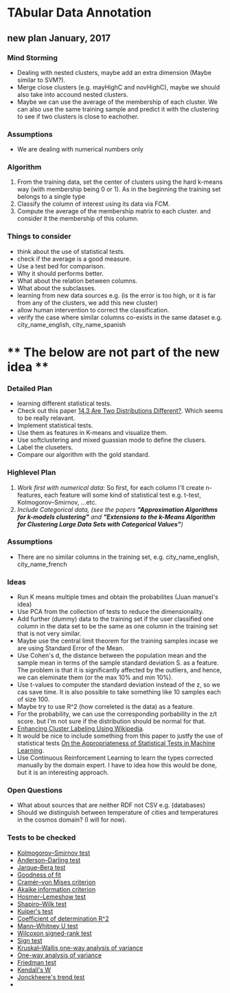 # TAbular Data Annotation

## new plan January, 2017

### Mind Storming
* Dealing with nested clusters, maybe add an extra dimension (Maybe similar to SVM?).
* Merge close clusters (e.g. mayHighC and novHighC), maybe we should also take into accound nested clusters.
* Maybe we can use the average of the membership of each cluster. We can also use the same training sample and predict it with the clustering to see if two clusters is close to eachother. 


### Assumptions
* We are dealing with numerical numbers only


### Algorithm
1. From the training data, set the center of clusters using the hard k-means way (with membership being 0 or 1). As in the beginning the training set belongs to a single type
2. Classify the column of interest using its data via FCM.
3. Compute the average of the membership matrix to each cluster. and consider it the membership of this column.

### Things to consider
* think about the use of statistical tests.
* check if the average is a good measure.
* Use a test bed for comparison.
* Why it should performs better.
* What about the relation between columns.
* What about the subclasses.
* learning from new data sources e.g. (is the error is too high, or it is far from any of the clusters, we add this new cluster)
* allow human intervention to correct the classification.
* verify the case where similar columns co-exists in the same dataset e.g. city_name_english, city_name_spanish

** The below are not part of the new idea **
================================
### Detailed Plan
* learning different statistical tests.
* Check out this paper [14.3 Are Two Distributions Different?](http://www.aip.de/groups/soe/local/numres/bookcpdf/c14-3.pdf). Which seems to be really relavant.
* Implement statistical tests.
* Use them as features in K-means and visualize them.
* Use softclustering and mixed guassian mode to define the clusers.
* Label the cluseters.
* Compare our algorithm with the gold standard.


### Highlevel Plan
1. *Work first with numerical data*: So first, for each column I'll create n-features, each feature will some kind of statistical test e.g. t-test, Kolmogorov–Smirnov, ...etc.
2. *Include Categorical data, (see the papers __"Approximation Algorithms for k-models clustering"__ and __"Extensions to the k-Means Algorithm for Clustering Large Data Sets with Categorical Values"__)*


### Assumptions
* There are no similar columns in the training set, e.g. city_name_english, city_name_french


### Ideas
* Run K means multiple times and obtain the probabilites (Juan manuel's idea)
* Use PCA from the collection of tests to reduce the dimensionality.
* Add further (dummy) data to the training set if the user classified one column in the data set to be the same as one column in the training set that is not very similar.
* Maybe use the central limit theorem for the training samples incase we are using Standard Error of the Mean.
* Use Cohen's d, the distance between the population mean and the sample mean in terms of the sample standard deviation S. as a feature. The problem is that it is significantly affected by the outliers, and hence, we can eleminate them (or the max 10% and min 10%).
* Use t-values to computer the standard deviation instead of the z, so we cas save time. It is also possible to take something like 10 samples each of size 100.
* Maybe try to use R^2 (how correleted is the data) as a feature.
* For the probability, we can use the corresponding porbability in the z/t score. but I'm not sure if the distribution should be normal for that.
* [Enhancing Cluster Labeling Using Wikipedia](http://140.122.184.128/presentation/09-11-09/Enhancing%20Cluster%20Labeling%20Using%20Wikipedia.pdf).
* It would be nice to include something from this paper to justfy the use of statistical tests [On the Appropriateness of Statistical Tests in Machine Learning](http://www.site.uottawa.ca/ICML08WS/papers/J_Demsar.pdf).
* Use Continuous Reinforcement Learning to learn the types corrected manually by the domain expert. I have to idea how this would be done, but it is an interesting approach.

### Open Questions
* What about sources that are neither RDF not CSV e.g. (databases)
* Should we distinguish between temperature of cities and temperatures in the cosmos domain? (I will for now). 

### Tests to be checked
* [Kolmogorov–Smirnov test](https://en.wikipedia.org/wiki/Kolmogorov%E2%80%93Smirnov_test)
* [Anderson–Darling test](https://en.wikipedia.org/wiki/Anderson%E2%80%93Darling_test)
* [Jarque–Bera test](https://en.wikipedia.org/wiki/Jarque%E2%80%93Bera_test)
* [Goodness of fit](https://en.wikipedia.org/wiki/Goodness_of_fit)
* [Cramér–von Mises criterion](https://en.wikipedia.org/wiki/Cram%C3%A9r%E2%80%93von_Mises_criterion)
* [Akaike information criterion](https://en.wikipedia.org/wiki/Akaike_information_criterion)
* [Hosmer–Lemeshow test](https://en.wikipedia.org/wiki/Hosmer%E2%80%93Lemeshow_test)
* [Shapiro–Wilk test](https://en.wikipedia.org/wiki/Shapiro%E2%80%93Wilk_test)
* [Kuiper's test](https://en.wikipedia.org/wiki/Kuiper%27s_test)
* [Coefficient of determination R^2](https://en.wikipedia.org/wiki/Coefficient_of_determination)
* [Mann–Whitney U test](https://en.wikipedia.org/wiki/Mann%E2%80%93Whitney_U_test)
* [Wilcoxon signed-rank test](https://en.wikipedia.org/wiki/Wilcoxon_signed-rank_test)
* [Sign test](https://en.wikipedia.org/wiki/Sign_test)
* [Kruskal–Wallis one-way analysis of variance](https://en.wikipedia.org/wiki/Kruskal%E2%80%93Wallis_one-way_analysis_of_variance)
* [One-way analysis of variance](https://en.wikipedia.org/wiki/One-way_analysis_of_variance)
* [Friedman test](https://en.wikipedia.org/wiki/Friedman_test)
* [Kendall's W](https://en.wikipedia.org/wiki/Kendall%27s_W)
* [Jonckheere's trend test](https://en.wikipedia.org/wiki/Jonckheere%27s_trend_test)
* 
